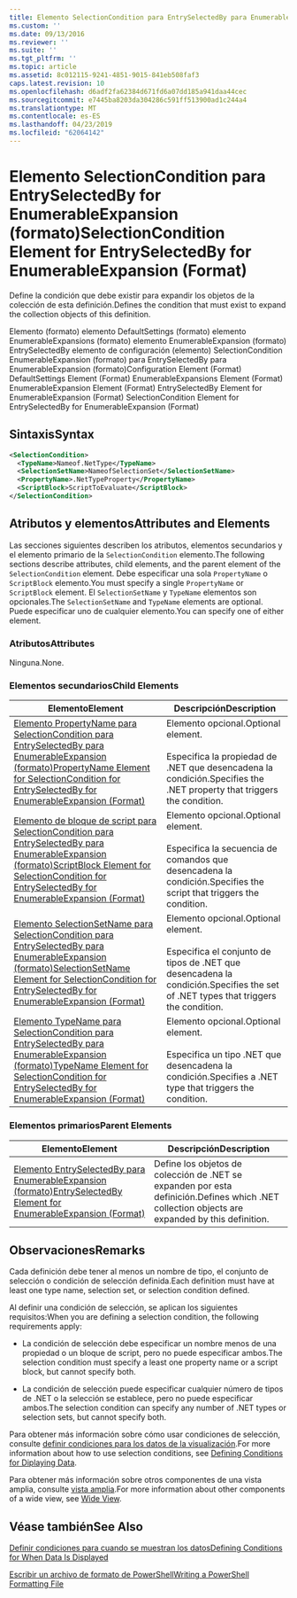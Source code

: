 ```yaml
---
title: Elemento SelectionCondition para EntrySelectedBy para EnumerableExpansion (formato) | Microsoft Docs
ms.custom: ''
ms.date: 09/13/2016
ms.reviewer: ''
ms.suite: ''
ms.tgt_pltfrm: ''
ms.topic: article
ms.assetid: 8c012115-9241-4851-9015-841eb508faf3
caps.latest.revision: 10
ms.openlocfilehash: d6adf2fa62384d671fd6a07dd185a941daa44cec
ms.sourcegitcommit: e7445ba8203da304286c591ff513900ad1c244a4
ms.translationtype: MT
ms.contentlocale: es-ES
ms.lasthandoff: 04/23/2019
ms.locfileid: "62064142"
---
```

# <a name="selectioncondition-element-for-entryselectedby-for-enumerableexpansion-format"></a><span data-ttu-id="2e4f4-102">Elemento SelectionCondition para EntrySelectedBy for EnumerableExpansion (formato)</span><span class="sxs-lookup"><span data-stu-id="2e4f4-102">SelectionCondition Element for EntrySelectedBy for EnumerableExpansion (Format)</span></span>

<span data-ttu-id="2e4f4-103">Define la condición que debe existir para expandir los objetos de la colección de esta definición.</span><span class="sxs-lookup"><span data-stu-id="2e4f4-103">Defines the condition that must exist to expand the collection objects of this definition.</span></span>

<span data-ttu-id="2e4f4-104">Elemento (formato) elemento DefaultSettings (formato) elemento EnumerableExpansions (formato) elemento EnumerableExpansion (formato) EntrySelectedBy elemento de configuración (elemento) SelectionCondition EnumerableExpansion (formato) para EntrySelectedBy para EnumerableExpansion (formato)</span><span class="sxs-lookup"><span data-stu-id="2e4f4-104">Configuration Element (Format) DefaultSettings Element (Format) EnumerableExpansions Element (Format) EnumerableExpansion Element (Format) EntrySelectedBy Element for EnumerableExpansion (Format) SelectionCondition Element for EntrySelectedBy for EnumerableExpansion (Format)</span></span>

## <a name="syntax"></a><span data-ttu-id="2e4f4-105">Sintaxis</span><span class="sxs-lookup"><span data-stu-id="2e4f4-105">Syntax</span></span>

```xml
<SelectionCondition>
  <TypeName>Nameof.NetType</TypeName>
  <SelectionSetName>NameofSelectionSet</SelectionSetName>
  <PropertyName>.NetTypeProperty</PropertyName>
  <ScriptBlock>ScriptToEvaluate</ScriptBlock>
</SelectionCondition>
```

## <a name="attributes-and-elements"></a><span data-ttu-id="2e4f4-106">Atributos y elementos</span><span class="sxs-lookup"><span data-stu-id="2e4f4-106">Attributes and Elements</span></span>

<span data-ttu-id="2e4f4-107">Las secciones siguientes describen los atributos, elementos secundarios y el elemento primario de la `SelectionCondition` elemento.</span><span class="sxs-lookup"><span data-stu-id="2e4f4-107">The following sections describe attributes, child elements, and the parent element of the `SelectionCondition` element.</span></span> <span data-ttu-id="2e4f4-108">Debe especificar una sola `PropertyName` o `ScriptBlock` elemento.</span><span class="sxs-lookup"><span data-stu-id="2e4f4-108">You must specify a single `PropertyName` or `ScriptBlock` element.</span></span> <span data-ttu-id="2e4f4-109">El `SelectionSetName` y `TypeName` elementos son opcionales.</span><span class="sxs-lookup"><span data-stu-id="2e4f4-109">The `SelectionSetName` and `TypeName` elements are optional.</span></span> <span data-ttu-id="2e4f4-110">Puede especificar uno de cualquier elemento.</span><span class="sxs-lookup"><span data-stu-id="2e4f4-110">You can specify one of either element.</span></span>

### <a name="attributes"></a><span data-ttu-id="2e4f4-111">Atributos</span><span class="sxs-lookup"><span data-stu-id="2e4f4-111">Attributes</span></span>

<span data-ttu-id="2e4f4-112">Ninguna.</span><span class="sxs-lookup"><span data-stu-id="2e4f4-112">None.</span></span>

### <a name="child-elements"></a><span data-ttu-id="2e4f4-113">Elementos secundarios</span><span class="sxs-lookup"><span data-stu-id="2e4f4-113">Child Elements</span></span>

|<span data-ttu-id="2e4f4-114">Elemento</span><span class="sxs-lookup"><span data-stu-id="2e4f4-114">Element</span></span>|<span data-ttu-id="2e4f4-115">Descripción</span><span class="sxs-lookup"><span data-stu-id="2e4f4-115">Description</span></span>|
|-------------|-----------------|
|[<span data-ttu-id="2e4f4-116">Elemento PropertyName para SelectionCondition para EntrySelectedBy para EnumerableExpansion (formato)</span><span class="sxs-lookup"><span data-stu-id="2e4f4-116">PropertyName Element for SelectionCondition for EntrySelectedBy for EnumerableExpansion (Format)</span></span>](./propertyname-element-for-selectioncondition-for-entryselectedby-for-enumerableexpansion-format.md)|<span data-ttu-id="2e4f4-117">Elemento opcional.</span><span class="sxs-lookup"><span data-stu-id="2e4f4-117">Optional element.</span></span><br /><br /> <span data-ttu-id="2e4f4-118">Especifica la propiedad de .NET que desencadena la condición.</span><span class="sxs-lookup"><span data-stu-id="2e4f4-118">Specifies the .NET property that triggers the condition.</span></span>|
|[<span data-ttu-id="2e4f4-119">Elemento de bloque de script para SelectionCondition para EntrySelectedBy para EnumerableExpansion (formato)</span><span class="sxs-lookup"><span data-stu-id="2e4f4-119">ScriptBlock Element for SelectionCondition for EntrySelectedBy for EnumerableExpansion (Format)</span></span>](./scriptblock-element-for-selectioncondition-for-entryselectedby-for-enumerableexpansion-format.md)|<span data-ttu-id="2e4f4-120">Elemento opcional.</span><span class="sxs-lookup"><span data-stu-id="2e4f4-120">Optional element.</span></span><br /><br /> <span data-ttu-id="2e4f4-121">Especifica la secuencia de comandos que desencadena la condición.</span><span class="sxs-lookup"><span data-stu-id="2e4f4-121">Specifies the script that triggers the condition.</span></span>|
|[<span data-ttu-id="2e4f4-122">Elemento SelectionSetName para SelectionCondition para EntrySelectedBy para EnumerableExpansion (formato)</span><span class="sxs-lookup"><span data-stu-id="2e4f4-122">SelectionSetName Element for SelectionCondition for EntrySelectedBy for EnumerableExpansion (Format)</span></span>](./selectionsetname-element-for-selectioncondition-for-entryselectedby-for-enumerableexpansion-format.md)|<span data-ttu-id="2e4f4-123">Elemento opcional.</span><span class="sxs-lookup"><span data-stu-id="2e4f4-123">Optional element.</span></span><br /><br /> <span data-ttu-id="2e4f4-124">Especifica el conjunto de tipos de .NET que desencadena la condición.</span><span class="sxs-lookup"><span data-stu-id="2e4f4-124">Specifies the set of .NET types that triggers the condition.</span></span>|
|[<span data-ttu-id="2e4f4-125">Elemento TypeName para SelectionCondition para EntrySelectedBy para EnumerableExpansion (formato)</span><span class="sxs-lookup"><span data-stu-id="2e4f4-125">TypeName Element for SelectionCondition for EntrySelectedBy for EnumerableExpansion (Format)</span></span>](./typename-element-for-selectioncondition-for-entryselectedby-for-enumerableexpansion-format.md)|<span data-ttu-id="2e4f4-126">Elemento opcional.</span><span class="sxs-lookup"><span data-stu-id="2e4f4-126">Optional element.</span></span><br /><br /> <span data-ttu-id="2e4f4-127">Especifica un tipo .NET que desencadena la condición.</span><span class="sxs-lookup"><span data-stu-id="2e4f4-127">Specifies a .NET type that triggers the condition.</span></span>|

### <a name="parent-elements"></a><span data-ttu-id="2e4f4-128">Elementos primarios</span><span class="sxs-lookup"><span data-stu-id="2e4f4-128">Parent Elements</span></span>

|<span data-ttu-id="2e4f4-129">Elemento</span><span class="sxs-lookup"><span data-stu-id="2e4f4-129">Element</span></span>|<span data-ttu-id="2e4f4-130">Descripción</span><span class="sxs-lookup"><span data-stu-id="2e4f4-130">Description</span></span>|
|-------------|-----------------|
|[<span data-ttu-id="2e4f4-131">Elemento EntrySelectedBy para EnumerableExpansion (formato)</span><span class="sxs-lookup"><span data-stu-id="2e4f4-131">EntrySelectedBy Element for EnumerableExpansion (Format)</span></span>](./entryselectedby-element-for-enumerableexpansion-format.md)|<span data-ttu-id="2e4f4-132">Define los objetos de colección de .NET se expanden por esta definición.</span><span class="sxs-lookup"><span data-stu-id="2e4f4-132">Defines which .NET collection objects are expanded by this definition.</span></span>|

## <a name="remarks"></a><span data-ttu-id="2e4f4-133">Observaciones</span><span class="sxs-lookup"><span data-stu-id="2e4f4-133">Remarks</span></span>

<span data-ttu-id="2e4f4-134">Cada definición debe tener al menos un nombre de tipo, el conjunto de selección o condición de selección definida.</span><span class="sxs-lookup"><span data-stu-id="2e4f4-134">Each definition must have at least one type name, selection set, or selection condition defined.</span></span>

<span data-ttu-id="2e4f4-135">Al definir una condición de selección, se aplican los siguientes requisitos:</span><span class="sxs-lookup"><span data-stu-id="2e4f4-135">When you are defining a selection condition, the following requirements apply:</span></span>

- <span data-ttu-id="2e4f4-136">La condición de selección debe especificar un nombre menos de una propiedad o un bloque de script, pero no puede especificar ambos.</span><span class="sxs-lookup"><span data-stu-id="2e4f4-136">The selection condition must specify a least one property name or a script block, but cannot specify both.</span></span>

- <span data-ttu-id="2e4f4-137">La condición de selección puede especificar cualquier número de tipos de .NET o la selección se establece, pero no puede especificar ambos.</span><span class="sxs-lookup"><span data-stu-id="2e4f4-137">The selection condition can specify any number of .NET types or selection sets, but cannot specify both.</span></span>

<span data-ttu-id="2e4f4-138">Para obtener más información sobre cómo usar condiciones de selección, consulte [definir condiciones para los datos de la visualización](./defining-conditions-for-displaying-data.md).</span><span class="sxs-lookup"><span data-stu-id="2e4f4-138">For more information about how to use selection conditions, see [Defining Conditions for Diplaying Data](./defining-conditions-for-displaying-data.md).</span></span>

<span data-ttu-id="2e4f4-139">Para obtener más información sobre otros componentes de una vista amplia, consulte [vista amplia](./creating-a-wide-view.md).</span><span class="sxs-lookup"><span data-stu-id="2e4f4-139">For more information about other components of a wide view, see [Wide View](./creating-a-wide-view.md).</span></span>

## <a name="see-also"></a><span data-ttu-id="2e4f4-140">Véase también</span><span class="sxs-lookup"><span data-stu-id="2e4f4-140">See Also</span></span>

[<span data-ttu-id="2e4f4-141">Definir condiciones para cuando se muestran los datos</span><span class="sxs-lookup"><span data-stu-id="2e4f4-141">Defining Conditions for When Data Is Displayed</span></span>](./defining-conditions-for-displaying-data.md)

[<span data-ttu-id="2e4f4-142">Escribir un archivo de formato de PowerShell</span><span class="sxs-lookup"><span data-stu-id="2e4f4-142">Writing a PowerShell Formatting File</span></span>](./writing-a-powershell-formatting-file.md)
